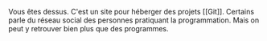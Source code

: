 Vous êtes dessus. C'est un site pour héberger des projets [[Git]]. Certains parle du réseau social des personnes pratiquant la programmation. Mais on peut y retrouver bien plus que des programmes.